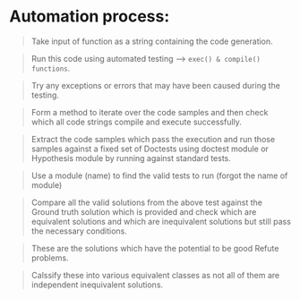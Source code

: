 # Automation process:

>Take input of function as a string containing the code generation. 

>Run this code using automated testing --> ``` exec() & compile() functions ```.

>Try any exceptions or errors that may have been caused during the testing.

>Form a method to iterate over the code samples and then check which all code strings compile and execute successfully.

>Extract the code samples which pass the execution and run those samples against a fixed set of Doctests using doctest module or Hypothesis module by running against standard tests.

>Use a module (name) to find the valid tests to run (forgot the name of module)

>Compare all the valid solutions from the above test against the Ground truth solution which is provided and check which are equivalent solutions and which are inequivalent solutions but still pass the necessary conditions.

>These are the solutions which have the potential to be good Refute problems.

>Calssify these into various equivalent classes as not all of them are independent inequivalent solutions.  
